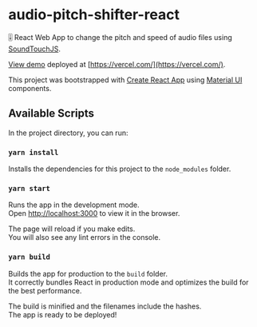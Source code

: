 # audio-pitch-shifter-react

🎚️ React Web App to change the pitch and speed of audio files using [SoundTouchJS](https://github.com/cutterbl/SoundTouchJS).

[View demo](https://vercel.com/johoop/audio-pitch-shifter-react) deployed at [https://vercel.com/](https://vercel.com/).

This project was bootstrapped with [Create React App](https://github.com/facebook/create-react-app) using [Material UI](https://mui.com) components.

## Available Scripts

In the project directory, you can run:

### `yarn install`

Installs the dependencies for this project to the `node_modules` folder.

### `yarn start`

Runs the app in the development mode.\
Open [http://localhost:3000](http://localhost:3000) to view it in the browser.

The page will reload if you make edits.\
You will also see any lint errors in the console.

### `yarn build`

Builds the app for production to the `build` folder.\
It correctly bundles React in production mode and optimizes the build for the best performance.

The build is minified and the filenames include the hashes.\
The app is ready to be deployed!
